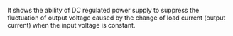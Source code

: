 It shows the ability of DC regulated power supply to suppress the fluctuation of output voltage caused by the change of load current (output current) when the input voltage is constant.
